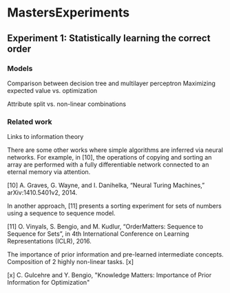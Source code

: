 # MastersExperiments

## Experiment 1: Statistically learning the correct order

### Models

Comparison between decision tree and multilayer perceptron
Maximizing expected value vs. optimization

Attribute split vs. non-linear combinations

### Related work

Links to information theory

There are some other works where simple algorithms are inferred via neural networks. For example, in [10], the operations of copying and sorting an array are performed with a fully differentiable network connected to an eternal memory via attention.

[10] A. Graves, G. Wayne, and I. Danihelka, “Neural Turing Machines,” arXiv:1410.5401v2, 2014.

In another approach, [11] presents a sorting experiment for sets of numbers using a sequence to sequence model.

[11] O. Vinyals, S. Bengio, and M. Kudlur, “OrderMatters: Sequence to Sequence for Sets”, in 4th International Conference
on Learning Representations (ICLR), 2016.

The importance of prior information and pre-learned intermediate concepts. Composition of 2 highly non-linear tasks. [x]

[x] C. Gulcehre and Y. Bengio, "Knowledge Matters: Importance of Prior Information for Optimization"